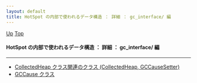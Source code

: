 ```yaml
---
layout: default
title: HotSpot の内部で使われるデータ構造 ： 詳細 ： gc_interface/ 編
---
```

[Up](nolpd4szt5.html) [Top](../index.html)

#### HotSpot の内部で使われるデータ構造 ： 詳細 ： gc_interface/ 編

--- 

* [CollectedHeap クラス関連のクラス (CollectedHeap, GCCauseSetter)](noGOSQyOP6.html)
* [GCCause クラス ](nor2rTZgvb.html)





